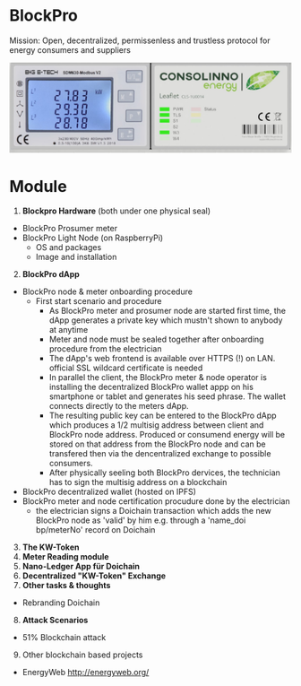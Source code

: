 # BlockPro
Mission: Open, decentralized, permissenless and trustless protocol for energy consumers and suppliers

![Consollino Prosumer Node](./Consollino.png)

# Module
1. **Blockpro Hardware** (both under one physical seal)
  - BlockPro Prosumer meter
  - BlockPro Light Node (on RaspberryPi)
    - OS and packages
    - Image and installation
2. **BlockPro dApp**
  - BlockPro node & meter onboarding procedure
    - First start scenario and procedure
      - As BlockPro meter and prosumer node are started first time, the dApp generates a private key which mustn't shown to anybody at anytime
      - Meter and node must be sealed together after onboarding procedure from the electrician
      - The dApp's web frontend is available over HTTPS (!) on LAN. official SSL wildcard certificate is needed
      - In parallel the client, the BlockPro meter & node operator is installing the decentralized BlockPro wallet appp on his smartphone or tablet and generates his seed phrase. The wallet connects directly to the meters dApp.
      - The resulting public key can be entered to the BlockPro dApp which produces a 1/2 multisig address between client and BlockPro node address. Produced or consumend energy will be stored on that address from the BlockPro node and can be transfered then via the dencentralized exchange to possible consumers.
      - After physically seeling both BlockPro dervices, the technician has to sign the multisig address on a blockchain
  - BlockPro decentralized wallet (hosted on IPFS)
  - BlockPro meter and node certification procudure done by the electrician
      - the electrician signs a Doichain transaction which adds the new BlockPro node as 'valid' by him e.g. through a 'name_doi bp/meterNo' record on Doichain
3. **The KW-Token**
4. **Meter Reading module**
5. **Nano-Ledger App für Doichain**
6. **Decentralized "KW-Token" Exchange**
7. **Other tasks & thoughts**
  - Rebranding Doichain
8. **Attack Scenarios**
  - 51% Blockchain attack
9. Other blockchain based projects
  - EnergyWeb http://energyweb.org/
